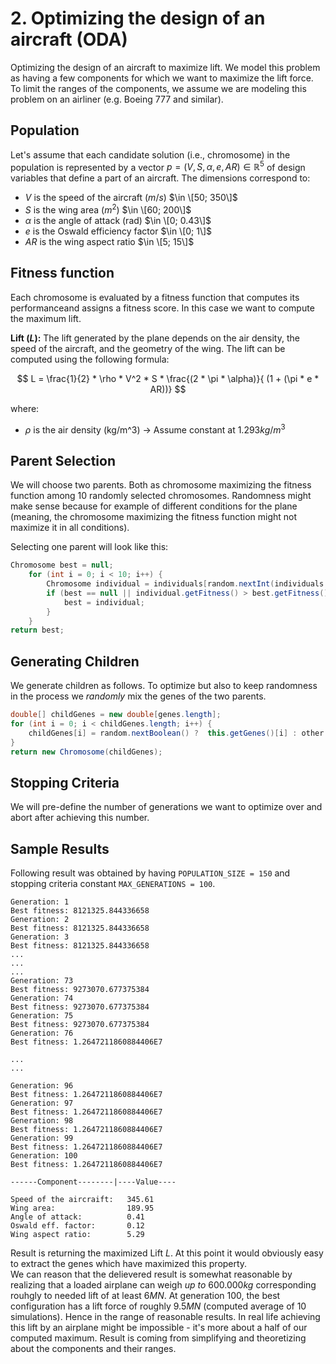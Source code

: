 # 2. Optimizing the design of an aircraft (ODA)
Optimizing the design of an aircraft to maximize lift. We model this problem as having a few components for which we want to maximize the lift force. To limit the ranges of the components, we assume we are modeling this problem on an airliner (e.g. Boeing 777 and similar).

## Population
Let's assume that each candidate solution (i.e., chromosome) in the population is represented by a vector $p = (V, S, \alpha , e, AR) \in \mathbb{R}^5$ of design variables that define a part of an aircraft. The dimensions correspond to:

- $V$ is the speed of the aircraft ($m/s$)  $\in \[50; 350\]$
- $S$ is the wing area ($m^2$)  $\in \[60; 200\]$
- $\alpha$ is the angle of attack (rad)  $\in \[0; 0.43\]$
- $e$ is the Oswald efficiency factor  $\in \[0; 1\]$
- $AR$ is the wing aspect ratio  $\in \[5; 15\]$

## Fitness function
Each chromosome is evaluated by a fitness function that computes its performanceand assigns a fitness score. In this case we want to compute the maximum lift.

**Lift ($L$):** The lift generated by the plane depends on the air density, the speed of the aircraft, and the geometry of the wing. The lift can be computed using the following formula:

$$
L = \frac{1}{2} * \rho * V^2 * S * \frac{(2 * \pi * \alpha)}{ (1 + (\pi * e * AR))}
$$

where:
- $\rho$ is the air density (kg/m^3) -> Assume constant at $1.293 kg/m^3$

## Parent Selection
We will choose two parents. Both as chromosome maximizing the fitness function among 10 randomly selected chromosomes.
Randomness might make sense because for example of different conditions for the plane (meaning, the chromosome maximizing the fitness function might not maximize it in all conditions). 

Selecting one parent will look like this:

```java
Chromosome best = null;
    for (int i = 0; i < 10; i++) {
        Chromosome individual = individuals[random.nextInt(individuals.length)];
        if (best == null || individual.getFitness() > best.getFitness()) {
            best = individual;
        }
    }
return best;
```

## Generating Children
We generate children as follows. To optimize but also to keep randomness in the process we _randomly_ mix the genes of the two parents. 

```java
double[] childGenes = new double[genes.length];
for (int i = 0; i < childGenes.length; i++) {
    childGenes[i] = random.nextBoolean() ?  this.getGenes()[i] : other.getGenes()[i];
}
return new Chromosome(childGenes);
```
## Stopping Criteria
We will pre-define the number of generations we want to optimize over and abort after achieving this number.

## Sample Results
Following result was obtained by having `POPULATION_SIZE = 150` and stopping criteria constant `MAX_GENERATIONS = 100`.
```
Generation: 1
Best fitness: 8121325.844336658
Generation: 2
Best fitness: 8121325.844336658
Generation: 3
Best fitness: 8121325.844336658
...
...
...
Generation: 73
Best fitness: 9273070.677375384
Generation: 74
Best fitness: 9273070.677375384
Generation: 75
Best fitness: 9273070.677375384
Generation: 76
Best fitness: 1.2647211860884406E7

...
...

Generation: 96
Best fitness: 1.2647211860884406E7
Generation: 97
Best fitness: 1.2647211860884406E7
Generation: 98
Best fitness: 1.2647211860884406E7
Generation: 99
Best fitness: 1.2647211860884406E7
Generation: 100
Best fitness: 1.2647211860884406E7

------Component--------|----Value----

Speed of the aircraift:   345.61
Wing area:                189.95
Angle of attack:          0.41
Oswald eff. factor:       0.12
Wing aspect ratio:        5.29

```
Result is returning the maximized Lift $L$. At this point it would obviously easy to extract the genes which have maximized this property.\
We can reason that the delievered result is somewhat reasonable by realizing that a loaded airplane can weigh _up to_ $600.000 kg$ corresponding rouhgly to needed lift of at least $6MN$. At generation 100, the best configuration has a lift force of roughly $9.5 MN$ (computed average of 10 simulations). Hence in the range of reasonable results. In real life achieving this lift by an airplane might be impossible - it's more about a half of our computed maximum. Result is coming from simplifying and theoretizing about the components and their ranges.
